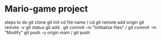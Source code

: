 # Mario-game project
steps to do
git clone
git init
cd file name / cd
git remote add origin <url link>
git remote -v
git status
git add .
git commit -m "Inittialize files" / git commit -m "Modify"
git push -u origin main / git push
